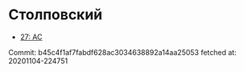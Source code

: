 # Столповский
- [27: AC](27.md)

Commit: b45c4f1af7fabdf628ac3034638892a14aa25053
 fetched at: 20201104-224751
